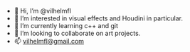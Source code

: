 - 👋 Hi, I’m @vilhelmfl
- 👀 I’m interested in visual effects and Houdini in particular.
- 🌱 I’m currently learning c++ and git
- 💞️ I’m looking to collaborate on art projects.
- 📫 vilhelmfl@gmail.com

<!---
vilhelmfl/vilhelmfl is a ✨ special ✨ repository because its `README.md` (this file) appears on your GitHub profile.
You can click the Preview link to take a look at your changes.
--->

